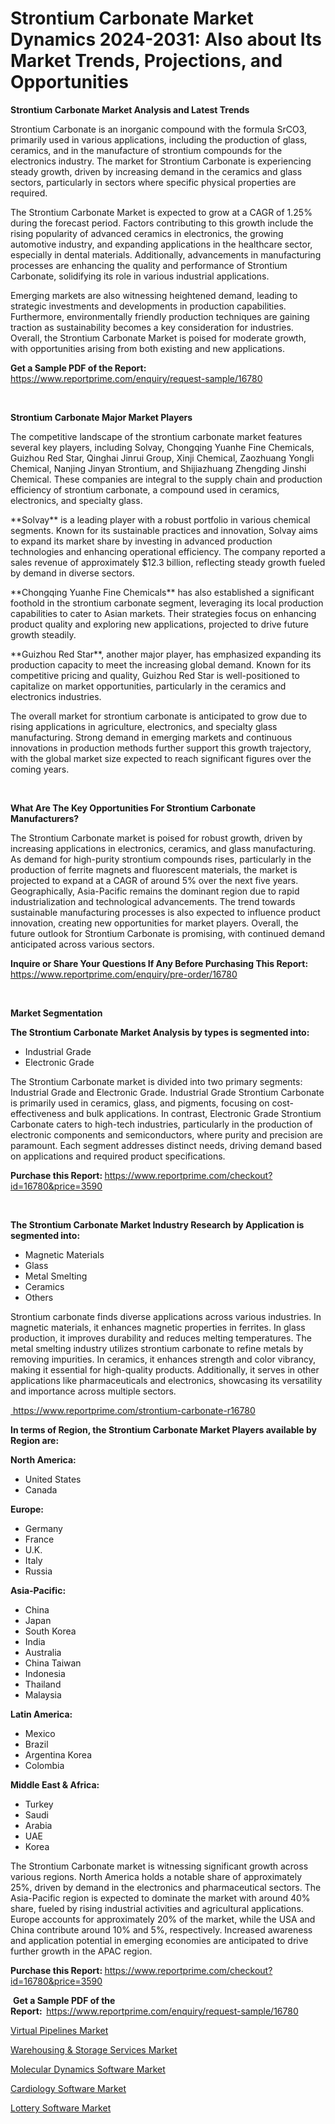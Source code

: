 <p><h1>Strontium Carbonate Market Dynamics 2024-2031: Also about Its Market Trends, Projections, and Opportunities</h1></p><p><strong>Strontium Carbonate Market Analysis and Latest Trends</strong></p>
<p><p>Strontium Carbonate is an inorganic compound with the formula SrCO3, primarily used in various applications, including the production of glass, ceramics, and in the manufacture of strontium compounds for the electronics industry. The market for Strontium Carbonate is experiencing steady growth, driven by increasing demand in the ceramics and glass sectors, particularly in sectors where specific physical properties are required. </p><p>The Strontium Carbonate Market is expected to grow at a CAGR of 1.25% during the forecast period. Factors contributing to this growth include the rising popularity of advanced ceramics in electronics, the growing automotive industry, and expanding applications in the healthcare sector, especially in dental materials. Additionally, advancements in manufacturing processes are enhancing the quality and performance of Strontium Carbonate, solidifying its role in various industrial applications. </p><p>Emerging markets are also witnessing heightened demand, leading to strategic investments and developments in production capabilities. Furthermore, environmentally friendly production techniques are gaining traction as sustainability becomes a key consideration for industries. Overall, the Strontium Carbonate Market is poised for moderate growth, with opportunities arising from both existing and new applications.</p></p>
<p><strong>Get a Sample PDF of the Report:&nbsp;</strong> <a href="https://www.reportprime.com/enquiry/request-sample/16780?utm_campaign=1841&utm_medium=2&utm_source=Github&utm_content=ia&utm_term=24112024&utm_id=strontium-carbonate">https://www.reportprime.com/enquiry/request-sample/16780</a></p>
<p>&nbsp;</p>
<p><strong>Strontium Carbonate Major Market Players</strong></p>
<p><p>The competitive landscape of the strontium carbonate market features several key players, including Solvay, Chongqing Yuanhe Fine Chemicals, Guizhou Red Star, Qinghai Jinrui Group, Xinji Chemical, Zaozhuang Yongli Chemical, Nanjing Jinyan Strontium, and Shijiazhuang Zhengding Jinshi Chemical. These companies are integral to the supply chain and production efficiency of strontium carbonate, a compound used in ceramics, electronics, and specialty glass.</p><p>**Solvay** is a leading player with a robust portfolio in various chemical segments. Known for its sustainable practices and innovation, Solvay aims to expand its market share by investing in advanced production technologies and enhancing operational efficiency. The company reported a sales revenue of approximately $12.3 billion, reflecting steady growth fueled by demand in diverse sectors.</p><p>**Chongqing Yuanhe Fine Chemicals** has also established a significant foothold in the strontium carbonate segment, leveraging its local production capabilities to cater to Asian markets. Their strategies focus on enhancing product quality and exploring new applications, projected to drive future growth steadily.</p><p>**Guizhou Red Star**, another major player, has emphasized expanding its production capacity to meet the increasing global demand. Known for its competitive pricing and quality, Guizhou Red Star is well-positioned to capitalize on market opportunities, particularly in the ceramics and electronics industries.</p><p>The overall market for strontium carbonate is anticipated to grow due to rising applications in agriculture, electronics, and specialty glass manufacturing. Strong demand in emerging markets and continuous innovations in production methods further support this growth trajectory, with the global market size expected to reach significant figures over the coming years.</p></p>
<p>&nbsp;</p>
<p><strong>What Are The Key Opportunities For Strontium Carbonate Manufacturers?</strong></p>
<p><p>The Strontium Carbonate market is poised for robust growth, driven by increasing applications in electronics, ceramics, and glass manufacturing. As demand for high-purity strontium compounds rises, particularly in the production of ferrite magnets and fluorescent materials, the market is projected to expand at a CAGR of around 5% over the next five years. Geographically, Asia-Pacific remains the dominant region due to rapid industrialization and technological advancements. The trend towards sustainable manufacturing processes is also expected to influence product innovation, creating new opportunities for market players. Overall, the future outlook for Strontium Carbonate is promising, with continued demand anticipated across various sectors.</p></p>
<p><strong>Inquire or Share Your Questions If Any Before Purchasing This Report:</strong> <a href="https://www.reportprime.com/enquiry/pre-order/16780?utm_campaign=1841&utm_medium=2&utm_source=Github&utm_content=ia&utm_term=24112024&utm_id=strontium-carbonate">https://www.reportprime.com/enquiry/pre-order/16780</a></p>
<p>&nbsp;</p>
<p><strong>Market Segmentation</strong></p>
<p><strong>The Strontium Carbonate Market Analysis by types is segmented into:</strong></p>
<p><ul><li>Industrial Grade</li><li>Electronic Grade</li></ul></p>
<p><p>The Strontium Carbonate market is divided into two primary segments: Industrial Grade and Electronic Grade. Industrial Grade Strontium Carbonate is primarily used in ceramics, glass, and pigments, focusing on cost-effectiveness and bulk applications. In contrast, Electronic Grade Strontium Carbonate caters to high-tech industries, particularly in the production of electronic components and semiconductors, where purity and precision are paramount. Each segment addresses distinct needs, driving demand based on applications and required product specifications.</p></p>
<p><strong>Purchase this Report:&nbsp;</strong><a href="https://www.reportprime.com/checkout?id=16780&price=3590&utm_campaign=1841&utm_medium=2&utm_source=Github&utm_content=ia&utm_term=24112024&utm_id=strontium-carbonate">https://www.reportprime.com/checkout?id=16780&price=3590</a></p>
<p>&nbsp;</p>
<p><strong>The Strontium Carbonate Market Industry Research by Application is segmented into:</strong></p>
<p><ul><li>Magnetic Materials</li><li>Glass</li><li>Metal Smelting</li><li>Ceramics</li><li>Others</li></ul></p>
<p><p>Strontium carbonate finds diverse applications across various industries. In magnetic materials, it enhances magnetic properties in ferrites. In glass production, it improves durability and reduces melting temperatures. The metal smelting industry utilizes strontium carbonate to refine metals by removing impurities. In ceramics, it enhances strength and color vibrancy, making it essential for high-quality products. Additionally, it serves in other applications like pharmaceuticals and electronics, showcasing its versatility and importance across multiple sectors.</p></p>
<p><a href="https://www.reportprime.com/strontium-carbonate-r16780?utm_campaign=1841&utm_medium=2&utm_source=Github&utm_content=ia&utm_term=24112024&utm_id=strontium-carbonate">&nbsp;https://www.reportprime.com/strontium-carbonate-r16780</a></p>
<p><strong>In terms of Region, the Strontium Carbonate Market Players available by Region are:</strong></p>
<p>
    <p> <strong> North America: </strong>
        <ul>
            <li>United States</li>
            <li>Canada</li>
        </ul>
        </p> 
    <p> <strong> Europe: </strong>
        <ul>
            <li>Germany</li>
            <li>France</li>
            <li>U.K.</li>
            <li>Italy</li>
            <li>Russia</li>
        </ul>
        </p> 
    <p> <strong> Asia-Pacific: </strong>
        <ul>
            <li>China</li>
            <li>Japan</li>
            <li>South Korea</li>
            <li>India</li>
            <li>Australia</li>
            <li>China Taiwan</li>
            <li>Indonesia</li>
            <li>Thailand</li>
            <li>Malaysia</li>
        </ul>
        </p> 
    <p> <strong> Latin America: </strong>
        <ul>
            <li>Mexico</li>
            <li>Brazil</li>
            <li>Argentina Korea</li>
            <li>Colombia</li>
        </ul>
        </p> 
    <p> <strong> Middle East & Africa: </strong>
        <ul>
            <li>Turkey</li>
            <li>Saudi</li>
            <li>Arabia</li>
            <li>UAE</li>
            <li>Korea</li>
        </ul>
    </p>
    </p>
<p><p>The Strontium Carbonate market is witnessing significant growth across various regions. North America holds a notable share of approximately 25%, driven by demand in the electronics and pharmaceutical sectors. The Asia-Pacific region is expected to dominate the market with around 40% share, fueled by rising industrial activities and agricultural applications. Europe accounts for approximately 20% of the market, while the USA and China contribute around 10% and 5%, respectively. Increased awareness and application potential in emerging economies are anticipated to drive further growth in the APAC region.</p></p>
<p><strong>Purchase this Report: </strong><a href="https://www.reportprime.com/checkout?id=16780&price=3590&utm_campaign=1841&utm_medium=2&utm_source=Github&utm_content=ia&utm_term=24112024&utm_id=strontium-carbonate">https://www.reportprime.com/checkout?id=16780&price=3590</a></p>
<p>&nbsp;<strong>Get a Sample PDF of the Report:&nbsp;&nbsp;</strong><a href="https://www.reportprime.com/enquiry/request-sample/16780?utm_campaign=1841&utm_medium=2&utm_source=Github&utm_content=ia&utm_term=24112024&utm_id=strontium-carbonate">https://www.reportprime.com/enquiry/request-sample/16780</a></p>
<p><strong></strong></p>
<p><p><a href="https://www.linkedin.com/pulse/market-drivers-projections-virtual-pipelines-2024-2031-rwrhe?utm_campaign=1841&utm_medium=2&utm_source=Github&utm_content=ia&utm_term=24112024&utm_id=strontium-carbonate">Virtual Pipelines Market</a></p><p><a href="https://www.linkedin.com/pulse/market-analysis-warehousing-storage-services-trends-share-dca8e?utm_campaign=1841&utm_medium=2&utm_source=Github&utm_content=ia&utm_term=24112024&utm_id=strontium-carbonate">Warehousing & Storage Services Market</a></p><p><a href="https://issuu.com/reportprime-2/docs/molecular-dynamics-software-market-_c91afb1f92c03c?utm_campaign=1841&utm_medium=2&utm_source=Github&utm_content=ia&utm_term=24112024&utm_id=strontium-carbonate">Molecular Dynamics Software Market</a></p><p><a href="https://issuu.com/reportprime-2/docs/cardiology-software-market-size-203_9e825468d461b3?utm_campaign=1841&utm_medium=2&utm_source=Github&utm_content=ia&utm_term=24112024&utm_id=strontium-carbonate">Cardiology Software Market</a></p><p><a href="https://www.linkedin.com/pulse/lottery-software-market-analysis-featuringgrowth-andindustry-fr6ue?utm_campaign=1841&utm_medium=2&utm_source=Github&utm_content=ia&utm_term=24112024&utm_id=strontium-carbonate">Lottery Software Market</a></p></p>